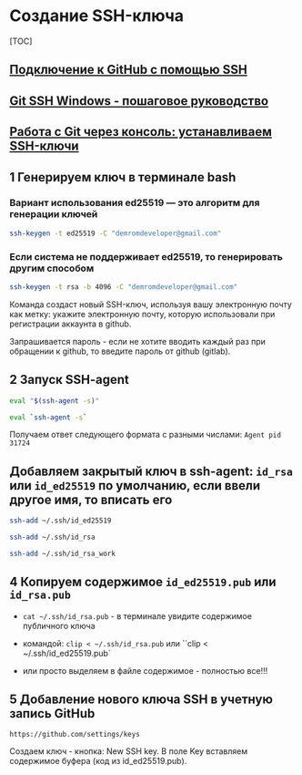 # Создание SSH-ключа

[TOC]

## [Подключение к GitHub с помощью SSH](https://docs.github.com/ru/authentication/connecting-to-github-with-ssh)

## [Git SSH Windows - пошаговое руководство](https://only-to-top.ru/blog/tools/2019-12-08-git-ssh-windows.html)

## [Работа с Git через консоль: устанавливаем SSH-ключи](https://htmlacademy.ru/blog/boost/frontend/git-console#install-ssh-keys)

## 1 Генерируем ключ в терминале bash

### Вариант использования ed25519 — это алгоритм для генерации ключей

```bash
ssh-keygen -t ed25519 -C "demromdeveloper@gmail.com"
```

### Если система не поддерживает ed25519, то генерировать другим способом

```bash
ssh-keygen -t rsa -b 4096 -C "demromdeveloper@gmail.com"
```

Команда создаст новый SSH-ключ, используя вашу электронную почту как метку: укажите электронную почту, которую использовали при регистрации аккаунта в github.

Запрашивается пароль - если не хотите вводить каждый раз при обращении к github, то введите пароль от github (gitlab).

## 2 Запуск SSH-agent

```bash
eval "$(ssh-agent -s)"

eval `ssh-agent -s`
```

Получаем ответ следующего формата с разными числами:
 `Agent pid 31724`

## Добавляем закрытый ключ в ssh-agent: `id_rsa` или `id_ed25519` по умолчанию, если ввели другое имя, то вписать его

```bash
ssh-add ~/.ssh/id_ed25519

ssh-add ~/.ssh/id_rsa

ssh-add ~/.ssh/id_rsa_work

```

## 4 Копируем содержимое `id_ed25519.pub` или `id_rsa.pub`

* `cat ~/.ssh/id_rsa.pub` - в терминале увидите содержимое публичного ключа

* командой: `clip < ~/.ssh/id_rsa.pub` или ``clip < ~/.ssh/id_ed25519.pub`

* или просто выделяем в файле содержимое - полностью все!!!

## 5 Добавление нового ключа SSH в учетную запись GitHub
  
  `https://github.com/settings/keys`
  
  Создаем ключ - кнопка: New SSH key.
  В поле Key вставляем содержимое буфера (код из id_ed25519.pub).
